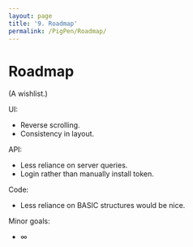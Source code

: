 ```yaml
---
layout: page
title: '9. Roadmap'
permalink: /PigPen/Roadmap/
---
```


# Roadmap
(A wishlist.)

UI:
* Reverse scrolling.
* Consistency in layout.

API:
* Less reliance on server queries.
* Login rather than manually install token.

Code:
* Less reliance on BASIC structures would be nice.

Minor goals:
* ∞